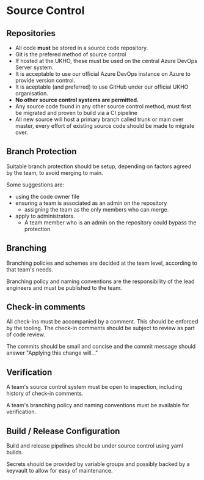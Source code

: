 # Source Control

## Repositories

- All code **must** be stored in a source code repository.
- Git is the prefered method of source control
- If hosted at the UKHO, these must be used on the central Azure DevOps Server system.
- It is acceptable to use our official Azure DevOps instance on Azure to provide version control.
- It is aceptable (and preferred) to use GitHub under our official UKHO organisation.
- **No other source control systems are permitted.**
- Any source code found in any other source control method, must first be migrated and proven to build via a CI pipeline
- All new source will host a primary branch called trunk or main over master, every effort of existing source code should be made to migrate over. 

## Branch Protection

Suitable branch protection should be setup, depending on factors agreed by the team, to avoid merging to main.

Some suggestions are: 

- using the code owner file
- ensuring a team is associated as an admin on the repository
  - assigning the team as the only members who can merge.
- apply to administrators.
  - A team member who is an admin on the repository could bypass the protection

## Branching

Branching policies and schemes are decided at the team level, according to that team's needs.

Branching policy and naming conventions are the responsibility of the lead engineers and must be published to the team.

## Check-in comments

All check-ins must be accompanied by a comment.  This should be enforced by the tooling.  The check-in comments should be subject to review as part of code review.

The commits should be small and concise and the commit message should answer "Applying this change will..."

## Verification

 A team's source control system must be open to inspection, including history of check-in comments.

A team's branching policy and naming conventions must be available for verification.

## Build / Release Configuration

Build and release pipelines should be under source control using yaml builds.

Secrets should be provided by variable groups and possibly backed by a keyvault to allow for easy of maintenance. 
